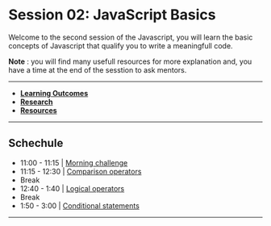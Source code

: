 # Session 02: JavaScript Basics

Welcome to the second session of the Javascript, you will learn the basic concepts of Javascript that qualify you to write a meaningfull code.

**Note** : you will find many usefull resources for more explanation and, you have a time at the end of the sesstion to ask mentors.

---

- **[Learning Outcomes](./learning-outcomes.md)**
- **[Research](./research-topics.md)**
- **[Resources](./resources.md)**

---

## Schechule

- 11:00 - 11:15 | [Morning challenge](./morning-challenge.md)
- 11:15 - 12:30 | [Comparison operators](./operators.md)
- Break
- 12:40 - 1:40 | [Logical operators](./operators.md)
- Break
- 1:50 - 3:00 | [Conditional statements](./operators.md)

---
